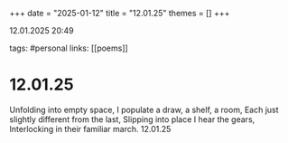 +++
date = "2025-01-12"
title = "12.01.25"
themes = []
+++

12.01.2025 20:49

tags: #personal
links: [[poems]]

# 12.01.25

Unfolding into empty space,
I populate a draw, a shelf, a room,
Each just slightly different from the last,
Slipping into place I hear the gears,
Interlocking in their familiar march.
12.01.25

